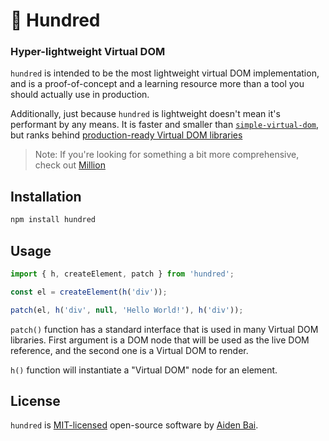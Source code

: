 # 💯 Hundred

### Hyper-lightweight Virtual DOM

`hundred` is intended to be the most lightweight virtual DOM implementation, and is a proof-of-concept and a learning resource more than a tool you should actually use in production.

Additionally, just because `hundred` is lightweight doesn't mean it's performant by any means. It is faster and smaller than [`simple-virtual-dom`](https://github.com/livoras/simple-virtual-dom), but ranks behind [production-ready Virtual DOM libraries](https://million.js.org/benchmarks/official-benchmarks)

> Note: If you're looking for something a bit more comprehensive, check out [Million](https://github.com/aidenybai/million)

## Installation

```sh
npm install hundred
```

## Usage

```js
import { h, createElement, patch } from 'hundred';

const el = createElement(h('div'));

patch(el, h('div', null, 'Hello World!'), h('div'));
```

`patch()` function has a standard interface that is used in many Virtual DOM libraries. First argument is a DOM node that will be used as the live DOM reference, and the second one is a Virtual DOM to render.

`h()` function will instantiate a "Virtual DOM" node for an element.

## License

`hundred` is [MIT-licensed](LICENSE) open-source software by [Aiden Bai](https://github.com/aidenybai).
